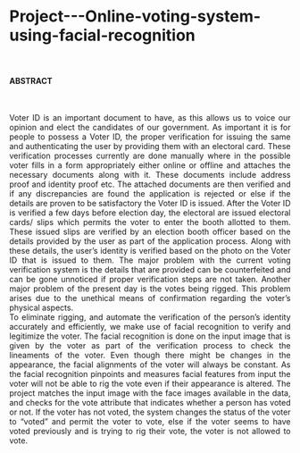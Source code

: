 # Project---Online-voting-system-using-facial-recognition 
<br>

#### ABSTRACT
<br>
<p align="justify">
Voter ID is an important document to have, as this allows us to voice our opinion and elect the candidates of our government. As important it is for people to possess a Voter ID, the proper verification for issuing the same and authenticating the user by providing them with an electoral card. These verification processes currently are done manually where in the possible voter fills in a form appropriately either online or offline and attaches the necessary documents along with it. These documents include address proof and identity proof etc. The attached documents are then verified and if any discrepancies are found the application is rejected or else if the details are proven to be satisfactory the Voter ID is issued. After the Voter ID is verified a few days before election day, the electoral are issued electoral cards/ slips which permits the voter to enter the booth allotted to them. These issued slips are verified by an election booth officer based on the details provided by the user as part of the application process. Along with these details, the user’s identity is verified based on the photo on the Voter ID that is issued to them. The major problem with the current voting verification system is the details that are provided can be counterfeited and can be gone unnoticed if proper verification steps are not taken. Another major problem of the present day is the votes being rigged. This problem arises due to the unethical means of confirmation regarding the voter’s physical aspects. <br>
To eliminate rigging, and automate the verification of the person’s identity accurately and efficiently, we make use of facial recognition to verify and legitimize the voter. The facial recognition is done on the input image that is given by the voter as part of the verification process to check the lineaments of the voter. Even though there might be changes in the appearance, the facial alignments of the voter will always be constant. As the facial recognition pinpoints and measures facial features from input the voter will not be able to rig the vote even if their appearance is altered. The project matches the input image with the face images available in the data, and checks for the vote attribute that indicates whether a person has voted or not. If the voter has not voted, the system changes the status of the voter to “voted” and permit the voter to vote, else if the voter seems to have voted previously and is trying to rig their vote, the voter is not allowed to vote.
</p>
